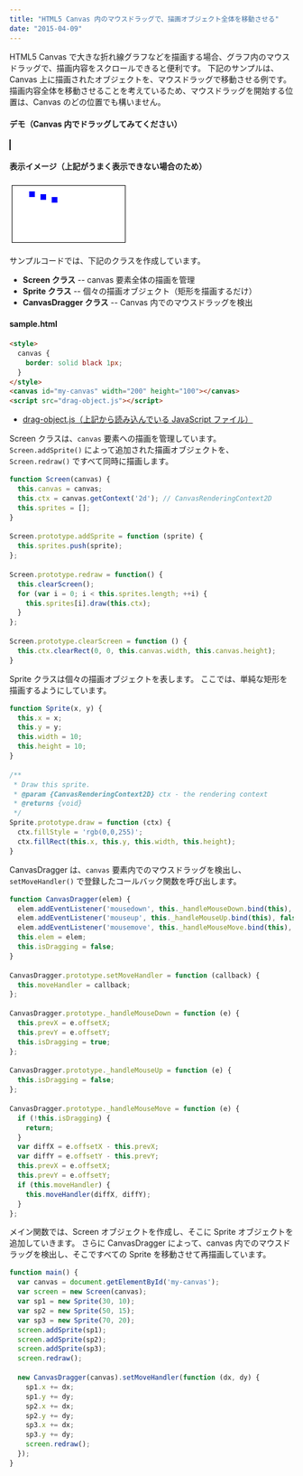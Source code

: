 ```yaml
---
title: "HTML5 Canvas 内のマウスドラッグで、描画オブジェクト全体を移動させる"
date: "2015-04-09"
---
```


HTML5 Canvas で大きな折れ線グラフなどを描画する場合、グラフ内のマウスドラッグで、描画内容をスクロールできると便利です。
下記のサンプルは、Canvas 上に描画されたオブジェクトを、マウスドラッグで移動させる例です。
描画内容全体を移動させることを考えているため、マウスドラッグを開始する位置は、Canvas のどの位置でも構いません。

#### デモ（Canvas 内でドラッグしてみてください）

<style>
  canvas {
    border: solid black 1px;
  }
</style>
<canvas id="my-canvas" width="200" height="100"></canvas>
<script src="drag-object.js"></script>

#### 表示イメージ（上記がうまく表示できない場合のため）

![./drag-object.png](./drag-object.png)

サンプルコードでは、下記のクラスを作成しています。

* **Screen クラス** -- canvas 要素全体の描画を管理
* **Sprite クラス** -- 個々の描画オブジェクト（矩形を描画するだけ）
* **CanvasDragger クラス** -- Canvas 内でのマウスドラッグを検出

#### sample.html

~~~ html
<style>
  canvas {
    border: solid black 1px;
  }
</style>
<canvas id="my-canvas" width="200" height="100"></canvas>
<script src="drag-object.js"></script>
~~~

- [drag-object.js（上記から読み込んでいる JavaScript ファイル）](./drag-object.js)

Screen クラスは、`canvas` 要素への描画を管理しています。
`Screen.addSprite()` によって追加された描画オブジェクトを、`Screen.redraw()` ですべて同時に描画します。

~~~ js
function Screen(canvas) {
  this.canvas = canvas;
  this.ctx = canvas.getContext('2d'); // CanvasRenderingContext2D
  this.sprites = [];
}

Screen.prototype.addSprite = function (sprite) {
  this.sprites.push(sprite);
};

Screen.prototype.redraw = function() {
  this.clearScreen();
  for (var i = 0; i < this.sprites.length; ++i) {
    this.sprites[i].draw(this.ctx);
  }
};

Screen.prototype.clearScreen = function () {
  this.ctx.clearRect(0, 0, this.canvas.width, this.canvas.height);
}
~~~

Sprite クラスは個々の描画オブジェクトを表します。
ここでは、単純な矩形を描画するようにしています。

~~~ js
function Sprite(x, y) {
  this.x = x;
  this.y = y;
  this.width = 10;
  this.height = 10;
}

/**
 * Draw this sprite.
 * @param {CanvasRenderingContext2D} ctx - the rendering context
 * @returns {void}
 */
Sprite.prototype.draw = function (ctx) {
  ctx.fillStyle = 'rgb(0,0,255)';
  ctx.fillRect(this.x, this.y, this.width, this.height);
}
~~~

CanvasDragger は、`canvas` 要素内でのマウスドラッグを検出し、`setMoveHandler()` で登録したコールバック関数を呼び出します。

~~~ js
function CanvasDragger(elem) {
  elem.addEventListener('mousedown', this._handleMouseDown.bind(this), false);
  elem.addEventListener('mouseup', this._handleMouseUp.bind(this), false);
  elem.addEventListener('mousemove', this._handleMouseMove.bind(this), false);
  this.elem = elem;
  this.isDragging = false;
}

CanvasDragger.prototype.setMoveHandler = function (callback) {
  this.moveHandler = callback;
};

CanvasDragger.prototype._handleMouseDown = function (e) {
  this.prevX = e.offsetX;
  this.prevY = e.offsetY;
  this.isDragging = true;
};

CanvasDragger.prototype._handleMouseUp = function (e) {
  this.isDragging = false;
};

CanvasDragger.prototype._handleMouseMove = function (e) {
  if (!this.isDragging) {
    return;
  }
  var diffX = e.offsetX - this.prevX;
  var diffY = e.offsetY - this.prevY;
  this.prevX = e.offsetX;
  this.prevY = e.offsetY;
  if (this.moveHandler) {
    this.moveHandler(diffX, diffY);
  }
};
~~~

メイン関数では、Screen オブジェクトを作成し、そこに Sprite オブジェクトを追加していきます。
さらに CanvasDragger によって、canvas 内でのマウスドラッグを検出し、そこですべての Sprite を移動させて再描画しています。

~~~ js
function main() {
  var canvas = document.getElementById('my-canvas');
  var screen = new Screen(canvas);
  var sp1 = new Sprite(30, 10);
  var sp2 = new Sprite(50, 15);
  var sp3 = new Sprite(70, 20);
  screen.addSprite(sp1);
  screen.addSprite(sp2);
  screen.addSprite(sp3);
  screen.redraw();

  new CanvasDragger(canvas).setMoveHandler(function (dx, dy) {
    sp1.x += dx;
    sp1.y += dy;
    sp2.x += dx;
    sp2.y += dy;
    sp3.x += dx;
    sp3.y += dy;
    screen.redraw();
  });
}
~~~

